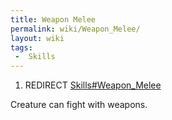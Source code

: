 ```yaml
---
title: Weapon Melee
permalink: wiki/Weapon_Melee/
layout: wiki
tags:
 -  Skills
---
```


1.  REDIRECT [Skills\#Weapon\_Melee](/wiki/Skills#Weapon_Melee "wikilink")

Creature can fight with weapons.
